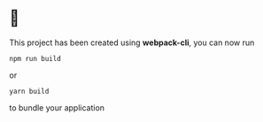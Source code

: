 # 🚀 

This project has been created using **webpack-cli**, you can now run

```
npm run build
```

or

```
yarn build
```

to bundle your application

